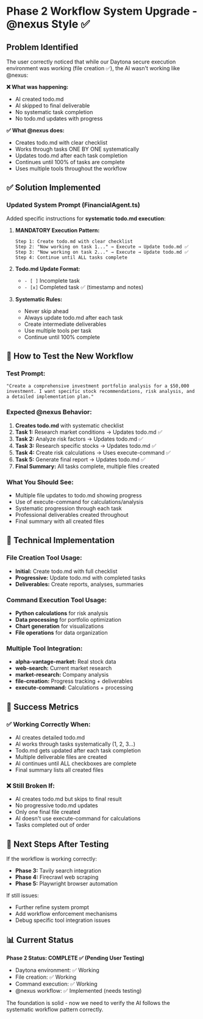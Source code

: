 # Phase 2 Workflow System Upgrade - @nexus Style ✅

## Problem Identified
The user correctly noticed that while our Daytona secure execution environment was working (file creation ✅), the AI wasn't working like @nexus:

**❌ What was happening:**
- AI created todo.md 
- AI skipped to final deliverable
- No systematic task completion
- No todo.md updates with progress

**✅ What @nexus does:**
- Creates todo.md with clear checklist
- Works through tasks ONE BY ONE systematically  
- Updates todo.md after each task completion
- Continues until 100% of tasks are complete
- Uses multiple tools throughout the workflow

## ✅ Solution Implemented

### Updated System Prompt (FinancialAgent.ts)
Added specific instructions for **systematic todo.md execution**:

1. **MANDATORY Execution Pattern:**
   ```
   Step 1: Create todo.md with clear checklist
   Step 2: "Now working on task 1..." → Execute → Update todo.md ✅
   Step 3: "Now working on task 2..." → Execute → Update todo.md ✅  
   Step 4: Continue until ALL tasks complete
   ```

2. **Todo.md Update Format:**
   - `- [ ]` Incomplete task
   - `- [x]` Completed task ✅ (timestamp and notes)

3. **Systematic Rules:**
   - Never skip ahead
   - Always update todo.md after each task
   - Create intermediate deliverables  
   - Use multiple tools per task
   - Continue until 100% complete

## 🧪 How to Test the New Workflow

### Test Prompt:
```
"Create a comprehensive investment portfolio analysis for a $50,000 investment. I want specific stock recommendations, risk analysis, and a detailed implementation plan."
```

### Expected @nexus Behavior:
1. **Creates todo.md** with systematic checklist
2. **Task 1:** Research market conditions → Updates todo.md ✅
3. **Task 2:** Analyze risk factors → Updates todo.md ✅  
4. **Task 3:** Research specific stocks → Updates todo.md ✅
5. **Task 4:** Create risk calculations → Uses execute-command ✅
6. **Task 5:** Generate final report → Updates todo.md ✅
7. **Final Summary:** All tasks complete, multiple files created

### What You Should See:
- Multiple file updates to todo.md showing progress
- Use of execute-command for calculations/analysis
- Systematic progression through each task
- Professional deliverables created throughout
- Final summary with all created files

## 🔧 Technical Implementation

### File Creation Tool Usage:
- **Initial:** Create todo.md with full checklist
- **Progressive:** Update todo.md with completed tasks
- **Deliverables:** Create reports, analyses, summaries

### Command Execution Tool Usage:
- **Python calculations** for risk analysis
- **Data processing** for portfolio optimization  
- **Chart generation** for visualizations
- **File operations** for data organization

### Multiple Tool Integration:
- **alpha-vantage-market:** Real stock data
- **web-search:** Current market research
- **market-research:** Company analysis
- **file-creation:** Progress tracking + deliverables
- **execute-command:** Calculations + processing

## 🎯 Success Metrics

### ✅ Working Correctly When:
- AI creates detailed todo.md
- AI works through tasks systematically (1, 2, 3...)
- Todo.md gets updated after each task completion
- Multiple deliverable files are created
- AI continues until ALL checkboxes are complete
- Final summary lists all created files

### ❌ Still Broken If:
- AI creates todo.md but skips to final result
- No progressive todo.md updates
- Only one final file created
- AI doesn't use execute-command for calculations
- Tasks completed out of order

## 🚀 Next Steps After Testing

If the workflow is working correctly:
- **Phase 3:** Tavily search integration
- **Phase 4:** Firecrawl web scraping
- **Phase 5:** Playwright browser automation

If still issues:
- Further refine system prompt
- Add workflow enforcement mechanisms
- Debug specific tool integration issues

## 📊 Current Status

**Phase 2 Status: COMPLETE ✅ (Pending User Testing)**
- Daytona environment: ✅ Working
- File creation: ✅ Working  
- Command execution: ✅ Working
- @nexus workflow: ✅ Implemented (needs testing)

The foundation is solid - now we need to verify the AI follows the systematic workflow pattern correctly. 
